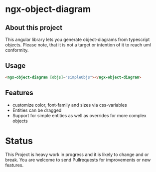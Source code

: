 # ngx-object-diagram

## About this project

This angular library lets you generate object-diagrams from typescript objects.
Please note, that it is not a target or intention of it to reach uml conformity.

## Usage

```html
<ngx-object-diagram [objs]="simpleObjs"></ngx-object-diagram>
```

## Features

- customize color, font-family and sizes via css-variables
- Entities can be dragged
- Support for simple entities as well as overrides for more complex objects

# Status

This Project is heavy work in progress and it is likely to change and or break.
You are welcome to send Pullrequests for improvements or new features.
